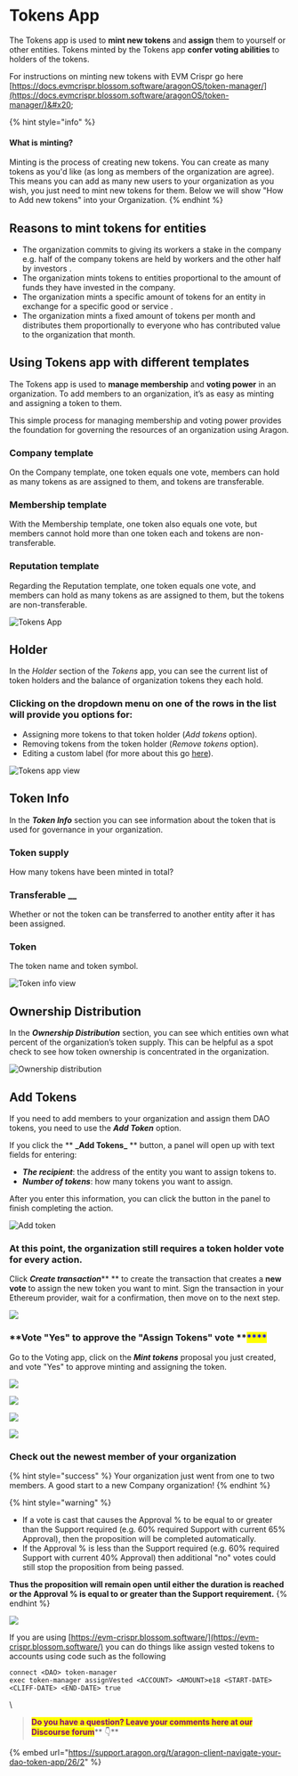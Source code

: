 # Tokens App

The Tokens app is used to **mint new tokens** and **assign** them to yourself or other entities. Tokens minted by the Tokens app **confer voting abilities** to holders of the tokens.

For instructions on minting new tokens with EVM Crispr go here [https://docs.evmcrispr.blossom.software/aragonOS/token-manager/](https://docs.evmcrispr.blossom.software/aragonOS/token-manager/)&#x20;

{% hint style="info" %}
#### What is minting?

Minting is the process of creating new tokens. You can create as many tokens as you'd like (as long as members of the organization are agree). This means you can add as many new users to your organization as you wish, you just need to mint new tokens for them. Below we will show "How to Add new tokens" into your Organization.
{% endhint %}

## Reasons to mint tokens for entities

* The organization commits to giving its workers a stake in the company e.g. half of the company tokens are held by workers and the other half by investors .
* The organization mints tokens to entities proportional to the amount of funds they have invested in the company.
* The organization mints a specific amount of tokens for an entity in exchange for a specific good or service .
* The organization mints a fixed amount of tokens per month and distributes them proportionally to everyone who has contributed value to the organization that month.

## Using Tokens app with different templates

The Tokens app is used to **manage membership** and **voting power** in an organization. To add members to an organization, it’s as easy as minting and assigning a token to them.

This simple process for managing membership and voting power provides the foundation for governing the resources of an organization using Aragon.

### Company template

On the Company template, one token equals one vote, members can hold as many tokens as are assigned to them, and tokens are transferable.

### Membership template

With the Membership template, one token also equals one vote, but members cannot hold more than one token each and tokens are non-transferable.

### Reputation template

Regarding the Reputation template, one token equals one vote, and members can hold as many tokens as are assigned to them, but the tokens are non-transferable.

![Tokens App](https://d33v4339jhl8k0.cloudfront.net/docs/assets/5c98a4fe0428633d2cf3fcf7/images/5d867d542c7d3a7e9ae174bd/file-3GPg0yG2o5.png)

## **Holder**

In the _Holder_ section of the _Tokens_ app, you can see the current list of token holders and the balance of organization tokens they each hold.

### Clicking on the dropdown menu on one of the rows in the list will provide you options for:

* Assigning more tokens to that token holder (_Add tokens_ option).
* Removing tokens from the token holder (_Remove tokens_ option).
* Editing a custom label (for more about this go [here](../home.md)).

![Tokens app view](https://d33v4339jhl8k0.cloudfront.net/docs/assets/5c98a4fe0428633d2cf3fcf7/images/5d867d622c7d3a7e9ae174be/file-dgpIXaBkm6.png)

## **Token Info**

In the _**Token Info**_ section you can see information about the token that is used for governance in your organization.

### **Token supply**

How many tokens have been minted in total?

### **Transferable** \_\_

Whether or not the token can be transferred to another entity after it has been assigned.

### Token

The token name and token symbol.

![Token info view](https://d33v4339jhl8k0.cloudfront.net/docs/assets/5c98a4fe0428633d2cf3fcf7/images/5d867df22c7d3a7e9ae174bf/file-7fiikNO0jj.png)

## **Ownership Distribution**

In the _**Ownership Distribution**_ section, you can see which entities own what percent of the organization’s token supply. This can be helpful as a spot check to see how token ownership is concentrated in the organization.

![Ownership distribution](https://d33v4339jhl8k0.cloudfront.net/docs/assets/5c98a4fe0428633d2cf3fcf7/images/5d867dff04286364bc8f65d9/file-nj7kpToblW.png)

## **Add Tokens**

If you need to add members to your organization and assign them DAO tokens, you need to use the _**Add Token**_ option.

If you click the \*\* **\_**Add Tokens**\_** \*\* button, a panel will open up with text fields for entering:

* _**The recipient**_: the address of the entity you want to assign tokens to.
* _**Number of tokens**_: how many tokens you want to assign.

After you enter this information, you can click the button in the panel to finish completing the action.

![Add token](https://d33v4339jhl8k0.cloudfront.net/docs/assets/5c98a4fe0428633d2cf3fcf7/images/5d867e382c7d3a7e9ae174c0/file-gQIE902ZlX.png)

### At this point, the organization still requires a token holder vote for every action.

Click _**Create transaction**_\*\* \*\* to create the transaction that creates a **new vote** to assign the new token you want to mint. Sign the transaction in your Ethereum provider, wait for a confirmation, then move on to the next step.

![](https://lh3.googleusercontent.com/RVlpE5QIyKb2gvvr5KQOf8ukZa0k5wczXfgOnnHfcvXI2JnBUtLX4KjKob\_EWMF9k9y1NjB1yzNcYrJLm2ETRezy7v9DDWucQNQ18OEQT\_8dBjMvSoZsymVIGK\_BJv\_8Cw1Mk88L)

### \*\*Vote "Yes" to approve the "Assign Tokens" vote \*\*<mark style="color:blue;">\*\*\*\*</mark>

Go to the Voting app, click on the _**Mint tokens**_ proposal you just created, and vote "Yes" to approve minting and assigning the token.

![](https://d33v4339jhl8k0.cloudfront.net/docs/assets/5c98a4fe0428633d2cf3fcf7/images/5d8a553504286364bc8f7fff/file-qb1DOKAI56.png)

![](https://lh6.googleusercontent.com/OYlBJ41umTMbdfMLqS9geT8ycshlmUfUgPHz6pNkg9cwIx3zNKAb8elnfw0QAKpo5N9rpah\_vExxl2lJYQG3ChtEK-5evFmrDG\_C92IUjn6\_Gt1\_WD8sP2ntGPaiVAeo4jZrQq1\_)

![](https://lh5.googleusercontent.com/IJWz3XKDtHi4MlsuxGlLJ8zatP6RiAluev6UK72zn1kMlHkpzNMAZEGyqSxw\_sp5lRIwHNU5ErZI1F0tjh\_8yVfIx99ImrR3X\_Xy7DWd9MC8k\_nY9w4X5CVbH6EqwnR54SD3kBw7)

![](https://lh6.googleusercontent.com/SJXCuLvpm6UwVIvBsplOQCcH5mfm11meFrHj9HRVH1FOGiM\_ax8Wmzf4IoQtX2GJNSDLC7BrUn8RmdDuaZ0Vzd9fhH\_JT-TggnudmR\_408oQ6VC6N6JWZXi1Hc2SudTl\_Y1p0xzZ)

### **Check out the newest member of your organization**

{% hint style="success" %}
Your organization just went from one to two members. A good start to a new Company organization!
{% endhint %}

{% hint style="warning" %}
* If a vote is cast that causes the Approval % to be equal to or greater than the Support required (e.g. 60% required Support with current 65% Approval), then the proposition will be completed automatically.
* If the Approval % is less than the Support required (e.g. 60% required Support with current 40% Approval) then additional "no" votes could still stop the proposition from being passed.

**Thus the proposition will remain open until either the duration is reached or the Approval % is equal to or greater than the Support requirement.**
{% endhint %}

![](https://lh4.googleusercontent.com/DOedZ-Oj8ettsh6BPRTs7e7aY9ubI8k\_1R9oYcVTdiDouLo3coVdYI4s8pGTtZdHqw65aS1JgJ4ZTdQT77Unz86R9BvorceFOaebefJP9u1UJ2pfMY71PPZEerI3uVcGD\_CW13UA)

If you are using [https://evm-crispr.blossom.software/](https://evm-crispr.blossom.software/) you can do things like assign vested tokens to accounts using code such as the following

```
connect <DAO> token-manager
exec token-manager assignVested <ACCOUNT> <AMOUNT>e18 <START-DATE> <CLIFF-DATE> <END-DATE> true
```

\


> <mark style="color:purple;">**Do you have a question? Leave your comments here at our Discourse forum**</mark>** 👇**

{% embed url="https://support.aragon.org/t/aragon-client-navigate-your-dao-token-app/26/2" %}
